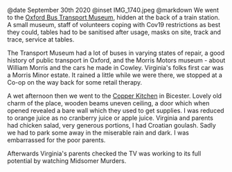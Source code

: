 @date		September 30th 2020
@inset		IMG_1740.jpeg
@markdown
We went to the [Oxford Bus Transport Museum](https://www.oxfordbusmuseum.org), hidden at the back of a train station. A small museum, staff of volunteers coping with Cov19 restrictions as best they could, tables had to be sanitised after usage, masks on site, track and trace, service at tables.

The Transport Museum had a lot of buses in varying states of repair, a good history of public transport in Oxford, and the Morris Motors museum - about William Morris and the cars he made in Cowley. Virginia's folks first car was a Morris Minor estate. It rained a little while we were there, we stopped at a Co-op on the way back for some retail therapy.

A wet afternoon then we went to the [Copper Kitchen](https://copperkitchenbicester.co.uk) in Bicester. Lovely old charm of the place, wooden beams uneven ceiling, a door which when opened revealed a bare wall which they used to get supplies. I was reduced to orange juice as no cranberry juice or apple juice. Virginia and parents had chicken salad, very generous portions, I had Croatian goulash. Sadly we had to park some away in the miserable rain and dark. I was embarrassed for the poor parents.

Afterwards Virginia's parents checked the TV was working to its full potential by watching Midsomer Murders.
